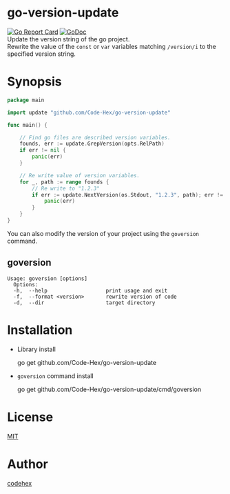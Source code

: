 # go-version-update
[![Go Report Card](https://goreportcard.com/badge/github.com/Code-Hex/go-version-update)](https://goreportcard.com/report/github.com/Code-Hex/go-version-update) [![GoDoc](https://godoc.org/github.com/Code-Hex/go-version-update?status.svg)](https://godoc.org/github.com/Code-Hex/go-version-update)  
Update the version string of the go project.  
Rewrite the value of the `const` or `var` variables matching `/version/i` to the specified version string.

# Synopsis

```go
package main

import update "github.com/Code-Hex/go-version-update"

func main() {

    // Find go files are described version variables.
    founds, err := update.GrepVersion(opts.RelPath)
    if err != nil {
        panic(err)
    }

    // Re write value of version variables.
    for _, path := range founds {
        // Re write to "1.2.3"
        if err := update.NextVersion(os.Stdout, "1.2.3", path); err != nil {
            panic(err)
        }
    }
}
```

You can also modify the version of your project using the `goversion` command.

## goversion
```
Usage: goversion [options] 
  Options:
  -h,  --help                   print usage and exit
  -f,  --format <version>       rewrite version of code
  -d,  --dir                    target directory
```

# Installation
- Library install

    go get github.com/Code-Hex/go-version-update

- `goversion` command install

    go get github.com/Code-Hex/go-version-update/cmd/goversion

# License
[MIT](https://github.com/Code-Hex/go-version-update/blob/master/LICENSE)
# Author
[codehex](https://twitter.com/CodeHex)